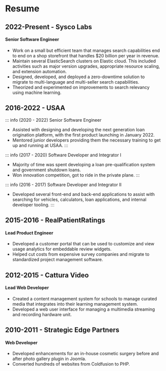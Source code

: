 # Resume


## 2022-Present - Sysco Labs

#### Senior Software Engineer

- Work on a small but efficient team that manages search capabilities end to end on a shop storefront that handles $20
  billion per year in revenue.
- Maintain several ElasticSearch clusters on Elastic cloud. This included activities such as major version upgrades,
  appropriate resource scaling, and extension automation.
- Designed, developed, and deployed a zero-downtime solution to migrate to multi-language and multi-seller search
  capabilities.
- Theorized and experimented on improvements to search relevancy using machine learning.


## 2016-2022 - USAA

::: info (2020 - 2022) Senior Software Engineer
- Assisted with designing and developing the next generation loan origination platform, with the first product launching
  in January 2022.
- Mentored junior developers providing them the necessary training to get up and running at USAA.
:::

::: info (2017 - 2020) Software Developer and Integrator I
- Majority of time was spent developing a loan pre-qualification system and government shutdown loans.
- Won innovation competition, got to ride in the private plane.
:::

::: info (2016 - 2017) Software Developer and Integrator II
- Developed several front-end and back-end applications to assist with searching for vehicles, calculators, loan
  applications, and internal developer tooling.
:::


## 2015-2016 - RealPatientRatings

#### Lead Product Engineer

- Developed a customer portal that can be used to customize and view usage analytics for embeddable review widgets.
- Helped cut costs from expensive survey companies and migrate to standardized project management software.


## 2012-2015 - Cattura Video

#### Lead Web Developer

- Created a content management system for schools to manage curated media that integrates into their learning management
  system.
- Developed a web user interface for managing a multimedia streaming and recording hardware unit.

## 2010-2011 - Strategic Edge Partners

#### Web Developer

- Developed enhancements for an in-house cosmetic surgery before and after photo gallery plugin in Joomla.
- Converted hundreds of websites from Coldfusion to PHP.
